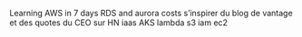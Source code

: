 Learning AWS in 7 days
	RDS and aurora
	costs s’inspirer du blog de vantage et des quotes du CEO sur HN
	iaas
	AKS
	lambda
	s3
	iam
	ec2
